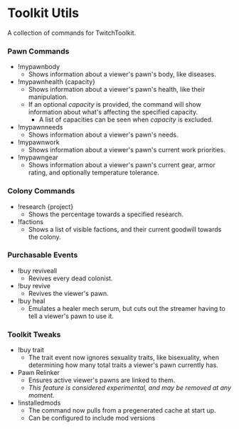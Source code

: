 ﻿# Toolkit Utils

A collection of commands for TwitchToolkit.



### Pawn Commands

- !mypawnbody
  - Shows information about a viewer's pawn's body, like diseases.
- !mypawnhealth {capacity}
  - Shows information about a viewer's pawn's health, like their manipulation.
  - If an optional *capacity* is provided, the command will show information about what's affecting the specified capacity.
    - A list of capacities can be seen when *capacity* is excluded.
- !mypawnneeds
  - Shows information about a viewer's pawn's needs.
- !mypawnwork
  - Shows information about a viewer's pawn's current work priorities.
- !mypawngear
  - Shows information about a viewer's pawn's current gear, armor rating, and optionally temperature tolerance.


### Colony Commands

- !research {project}
  - Shows the percentage towards a specified research.
- !factions
  - Shows a list of visible factions, and their current goodwill towards the colony.


### Purchasable Events

- !buy reviveall
  - Revives every dead colonist.
- !buy revive
  - Revives the viewer's pawn.
- !buy heal
  - Emulates a healer mech serum, but cuts out the streamer having to tell a viewer's pawn to use it.


### Toolkit Tweaks

- !buy trait
  - The trait event now ignores sexuality traits, like bisexuality, when determining how many total traits a viewer's pawn currently has.
- Pawn Relinker
  - Ensures active viewer's pawns are linked to them.
  - *This feature is considered experimental, and may be removed at any moment.*
- !installedmods
  - The command now pulls from a pregenerated cache at start up.
  - Can be configured to include mod versions